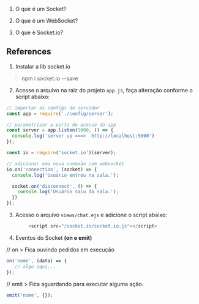 1. O que é um Socket?

2. O que é um WebSocket?

3. O que é Socket.io?


## References

1. Instalar a lib socket.io
> npm i socket.io --save

2. Acesse o arquivo na raiz do projeto `app.js`, faça alteração conforme o script abaixo:

```js
// importar as configs do servidor
const app = require('./config/server');

// parametrizar a porta de acesso do app
const server = app.listen(5000, () => {
  console.log('server up ===>  http://localhost:5000')
});

const io = require('socket.io')(server);

// adicionar uma nova conexão com websocket
io.on('connection', (socket) => {
  console.log('Usuário entrou na sala.');

  socket.on('disconnect', () => {
    console.log('Usuário saiu da sala.');
  })
});
```

3. Acesso o arquivo `views/chat.ejs` e adicione o script abaixo:


```js
		<script src="/socket.io/socket.io.js"></script>
```

4. Eventos do Socket **(on e emit)**

// on > Fica ouvindo pedidos em execução

```js
on('nome', (data) => {
   // algo aqui...
});

```
// emit > Fica aguardando para executar  alguma ação.
 
 ```js
emit('nome', {});
 ```
